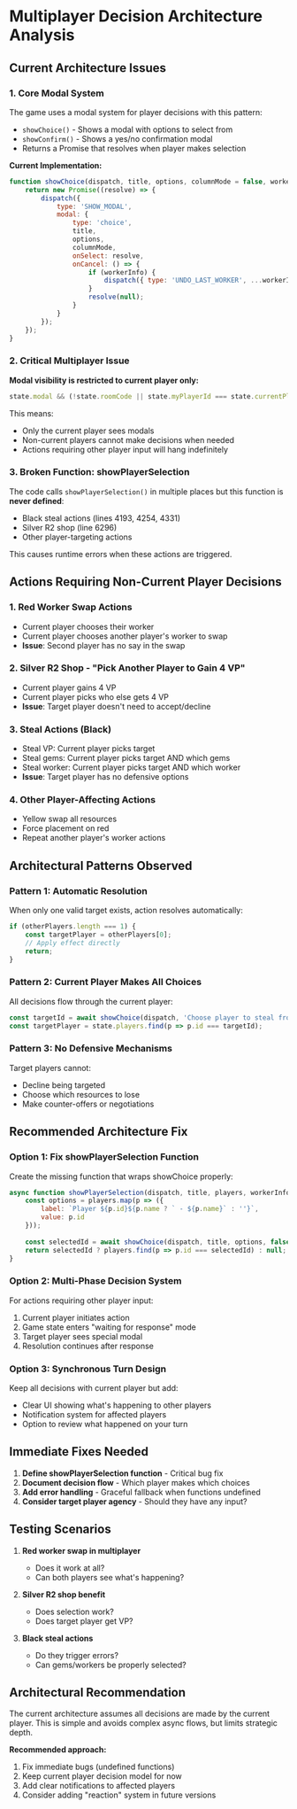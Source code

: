 # Multiplayer Decision Architecture Analysis

## Current Architecture Issues

### 1. **Core Modal System**
The game uses a modal system for player decisions with this pattern:
- `showChoice()` - Shows a modal with options to select from
- `showConfirm()` - Shows a yes/no confirmation modal
- Returns a Promise that resolves when player makes selection

**Current Implementation:**
```javascript
function showChoice(dispatch, title, options, columnMode = false, workerInfo = null) {
    return new Promise((resolve) => {
        dispatch({
            type: 'SHOW_MODAL',
            modal: {
                type: 'choice',
                title,
                options,
                columnMode,
                onSelect: resolve,
                onCancel: () => {
                    if (workerInfo) {
                        dispatch({ type: 'UNDO_LAST_WORKER', ...workerInfo });
                    }
                    resolve(null);
                }
            }
        });
    });
}
```

### 2. **Critical Multiplayer Issue**
**Modal visibility is restricted to current player only:**
```javascript
state.modal && (!state.roomCode || state.myPlayerId === state.currentPlayer) && React.createElement(Modal, ...)
```

This means:
- Only the current player sees modals
- Non-current players cannot make decisions when needed
- Actions requiring other player input will hang indefinitely

### 3. **Broken Function: showPlayerSelection**
The code calls `showPlayerSelection()` in multiple places but this function is **never defined**:
- Black steal actions (lines 4193, 4254, 4331)
- Silver R2 shop (line 6296)
- Other player-targeting actions

This causes runtime errors when these actions are triggered.

## Actions Requiring Non-Current Player Decisions

### 1. **Red Worker Swap Actions**
- Current player chooses their worker
- Current player chooses another player's worker to swap
- **Issue**: Second player has no say in the swap

### 2. **Silver R2 Shop - "Pick Another Player to Gain 4 VP"**
- Current player gains 4 VP
- Current player picks who else gets 4 VP
- **Issue**: Target player doesn't need to accept/decline

### 3. **Steal Actions (Black)**
- Steal VP: Current player picks target
- Steal gems: Current player picks target AND which gems
- Steal worker: Current player picks target AND which worker
- **Issue**: Target player has no defensive options

### 4. **Other Player-Affecting Actions**
- Yellow swap all resources
- Force placement on red
- Repeat another player's worker actions

## Architectural Patterns Observed

### Pattern 1: Automatic Resolution
When only one valid target exists, action resolves automatically:
```javascript
if (otherPlayers.length === 1) {
    const targetPlayer = otherPlayers[0];
    // Apply effect directly
    return;
}
```

### Pattern 2: Current Player Makes All Choices
All decisions flow through the current player:
```javascript
const targetId = await showChoice(dispatch, 'Choose player to steal from', targetOptions);
const targetPlayer = state.players.find(p => p.id === targetId);
```

### Pattern 3: No Defensive Mechanisms
Target players cannot:
- Decline being targeted
- Choose which resources to lose
- Make counter-offers or negotiations

## Recommended Architecture Fix

### Option 1: Fix showPlayerSelection Function
Create the missing function that wraps showChoice properly:
```javascript
async function showPlayerSelection(dispatch, title, players, workerInfo = null) {
    const options = players.map(p => ({
        label: `Player ${p.id}${p.name ? ` - ${p.name}` : ''}`,
        value: p.id
    }));
    
    const selectedId = await showChoice(dispatch, title, options, false, workerInfo);
    return selectedId ? players.find(p => p.id === selectedId) : null;
}
```

### Option 2: Multi-Phase Decision System
For actions requiring other player input:
1. Current player initiates action
2. Game state enters "waiting for response" mode
3. Target player sees special modal
4. Resolution continues after response

### Option 3: Synchronous Turn Design
Keep all decisions with current player but add:
- Clear UI showing what's happening to other players
- Notification system for affected players
- Option to review what happened on your turn

## Immediate Fixes Needed

1. **Define showPlayerSelection function** - Critical bug fix
2. **Document decision flow** - Which player makes which choices
3. **Add error handling** - Graceful fallback when functions undefined
4. **Consider target player agency** - Should they have any input?

## Testing Scenarios

1. **Red worker swap in multiplayer**
   - Does it work at all?
   - Can both players see what's happening?
   
2. **Silver R2 shop benefit**
   - Does selection work?
   - Does target player get VP?
   
3. **Black steal actions**
   - Do they trigger errors?
   - Can gems/workers be properly selected?

## Architectural Recommendation

The current architecture assumes all decisions are made by the current player. This is simple and avoids complex async flows, but limits strategic depth. 

**Recommended approach:**
1. Fix immediate bugs (undefined functions)
2. Keep current player decision model for now
3. Add clear notifications to affected players
4. Consider adding "reaction" system in future versions